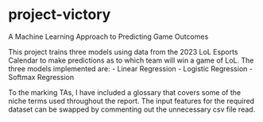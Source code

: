 # project-victory

A Machine Learning Approach to Predicting Game Outcomes

This project trains three models using data from the 2023 LoL Esports Calendar to make predictions as to which team will win a game of LoL.
The three models implemented are: - Linear Regression - Logistic Regression - Softmax Regression

To the marking TAs,
I have included a glossary that covers some of the niche terms used throughout the report.
The input features for the required dataset can be swapped by commenting out the unnecessary csv file read.
